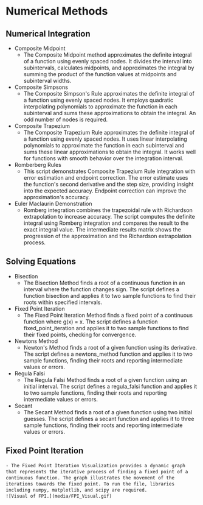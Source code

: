 # Numerical Methods

## Numerical Integration
- Composite Midpoint
    - The Composite Midpoint method approximates the definite integral of a function using evenly spaced nodes. It divides the interval into subintervals, calculates midpoints, and approximates the integral by summing the product of the function values at midpoints and subinterval widths.
- Composite Simpsons
    - The Composite Simpson's Rule approximates the definite integral of a function using evenly spaced nodes. It employs quadratic interpolating polynomials to approximate the function in each subinterval and sums these approximations to obtain the integral. An odd number of nodes is required.
- Composite Trapezium
    - The Composite Trapezium Rule approximates the definite integral of a function using evenly spaced nodes. It uses linear interpolating polynomials to approximate the function in each subinterval and sums these linear approximations to obtain the integral. It works well for functions with smooth behavior over the integration interval.
- Romberberg Rules
    - This script demonstrates Composite Trapezium Rule integration with error estimation and endpoint correction. The error estimate uses the function's second derivative and the step size, providing insight into the expected accuracy. Endpoint correction can improve the approximation's accuracy.
- Euler Maclaurin Demonstration
    - Romberg integration combines the trapezoidal rule with Richardson extrapolation to increase accuracy. The script computes the definite integral using Romberg integration and compares the result to the exact integral value. The intermediate results matrix shows the progression of the approximation and the Richardson extrapolation process.

## Solving Equations
- Bisection
    - The Bisection Method finds a root of a continuous function in an interval where the function changes sign. The script defines a function bisection and applies it to two sample functions to find their roots within specified intervals.
 - Fixed Point Iteration
    - The Fixed Point Iteration Method finds a fixed point of a continuous function where g(x) = x. The script defines a function fixed_point_iteration and applies it to two sample functions to find their fixed points, checking for convergence.
- Newtons Method
    - Newton's Method finds a root of a given function using its derivative. The script defines a newtons_method function and applies it to two sample functions, finding their roots and reporting intermediate values or errors.
- Regula Falsi
    - The Regula Falsi Method finds a root of a given function using an initial interval. The script defines a regula_falsi function and applies it to two sample functions, finding their roots and reporting intermediate values or errors.
- Secant
    - The Secant Method finds a root of a given function using two initial guesses. The script defines a secant function and applies it to three sample functions, finding their roots and reporting intermediate values or errors.

## Fixed Point Iteration
    - The Fixed Point Iteration Visualization provides a dynamic graph that represents the iterative process of finding a fixed point of a continuous function. The graph illustrates the movement of the iterations towards the fixed point. To run the file, libraries including numpy, matplotlib, and scipy are required.
    ![Visual of FPI.](media/FPI_Visual.gif)
